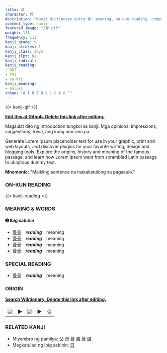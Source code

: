 ```yaml
---
title: 骨
character: 骨
description: "Kanji dictionary entry 骨: meaning, on-kun reading, compounds, origin, related kanji"
content_type: kanji
featured_image: "/骨.gif"
weight: 111
frequency: 111
kanji_grade: 9
kanji_strokes: 1
kanji_class: Jōyō
kanji_jlpt: N1
kanji_radical: 
kanji_reading: 
- DAI
- TAI
- oo-kii
kanji_meaning:
- malaki
chōon: "Ā Ī Ū Ē Ō ā ī ū ē ō ’"
---
```

[//]: # (Don't edit the line below. Kanji animated GIF code is automatically generated.)
{{< kanji-gif >}}

[//]: # (Edit below this line.)

**[Edit this at Github. Delete this link after editing.](https://github.com/tim0g/tim/tree/main/content/kanji/骨/index.md)**

Magsulat dito ng introduction tungkol sa kanji. Mga opinions, impressions, suggestions, trivia, ang kung ano-ano pa.

Generate Lorem Ipsum placeholder text for use in your graphic, print and web layouts, and discover plugins for your favorite writing, design and blogging tools. Explore the origins, history and meaning of the famous passage, and learn how Lorem Ipsum went from scrambled Latin passage to ubiqitous dummy text.
 
**Mnemonic:** "Maikling sentence na makakatulong sa pagsaulo."

### ON-KUN READING

[//]: # (Don't edit the line below. ON-KUN READING code is automatically generated.)
{{< kanji-reading >}}

### MEANING & WORDS

#### ➊ **Ibig sabihin**
  - [骨](../骨)[骨](../骨)　***reading***　meaning
  - [骨](../骨)[骨](../骨)　***reading***　meaning
  - [骨](../骨)[骨](../骨)　***reading***　meaning
  - [骨](../骨)[骨](../骨)　***reading***　meaning

### SPECIAL READING
  - [骨](../骨)[骨](../骨)　***reading***　meaning

### ORIGIN

**[Search Wiktionary. Delete this link after editing.](https://wiktionary.org/wiki/骨)**
<table class="kanji-table"><tr><td>
<img src="60px-骨-bronze.svg.png">
</td><td>▶</td><td>
<img src="60px-骨-oracle.svg.png">
</td><td>▶</td>
<td class="kanji-origin">骨</td>
</tr></table>

### RELATED KANJI
- Miyembro ng pamilya: [父](../父) [母](../母) [骨](../骨) [弟](../弟) [骨](../骨) [娘](../娘)
- Magkatulad ng ibig sabihin: [日](../日)
